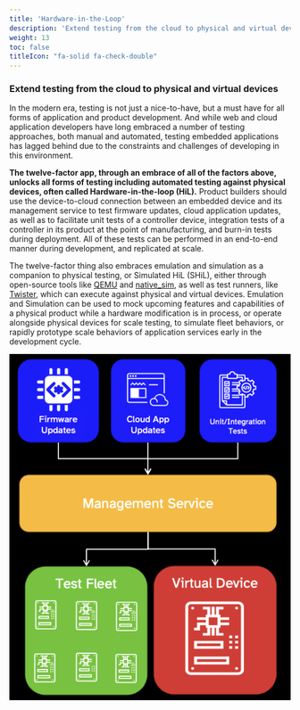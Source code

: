 ```yaml
---
title: 'Hardware-in-the-Loop'
description: 'Extend testing from the cloud to physical and virtual devices.'
weight: 13
toc: false
titleIcon: "fa-solid fa-check-double"
---
```


### Extend testing from the cloud to physical and virtual devices

In the modern era, testing is not just a nice-to-have, but a must have for all forms of application and product development. And while web and cloud application developers have long embraced a number of testing approaches, both manual and automated, testing embedded applications has lagged behind due to the constraints and challenges of developing in this environment.

**The twelve-factor app, through an embrace of all of the factors above, unlocks all forms of testing including automated testing against physical devices, often called Hardware-in-the-loop (HiL).** Product builders should use the device-to-cloud connection between an embedded device and its management service to test firmware updates, cloud application updates, as well as to facilitate unit tests of a controller device, integration tests of a controller in its product at the point of manufacturing, and burn-in tests during deployment. All of these tests can be performed in an end-to-end manner during development, and replicated at scale.

The twelve-factor thing also embraces emulation and simulation as a companion to physical testing, or Simulated HiL (SHiL), either through open-source tools like [QEMU](https://www.qemu.org/) and [native_sim](https://docs.zephyrproject.org/latest/boards/native/native_sim/doc/index.html), as well as test runners, like [Twister](https://docs.zephyrproject.org/latest/develop/test/twister.html), which can execute against physical and virtual devices. Emulation and Simulation can be used to mock upcoming features and capabilities of a physical product while a hardware modification is in process, or operate alongside physical devices for scale testing, to simulate fleet behaviors, or rapidly prototype scale behaviors of application services early in the development cycle.

![An image of the processing for using a ROM bootloader to update firmware](/images/hil.png)
